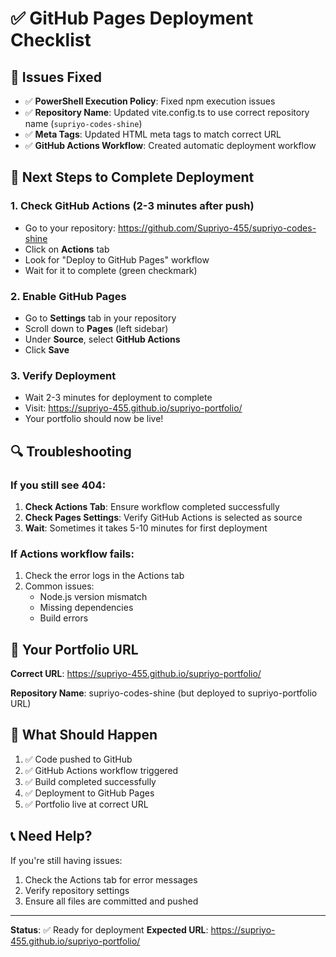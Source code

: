 # ✅ GitHub Pages Deployment Checklist

## 🔧 **Issues Fixed**

- ✅ **PowerShell Execution Policy**: Fixed npm execution issues
- ✅ **Repository Name**: Updated vite.config.ts to use correct repository name (`supriyo-codes-shine`)
- ✅ **Meta Tags**: Updated HTML meta tags to match correct URL
- ✅ **GitHub Actions Workflow**: Created automatic deployment workflow

## 🚀 **Next Steps to Complete Deployment**

### 1. **Check GitHub Actions** (2-3 minutes after push)

- Go to your repository: https://github.com/Supriyo-455/supriyo-codes-shine
- Click on **Actions** tab
- Look for "Deploy to GitHub Pages" workflow
- Wait for it to complete (green checkmark)

### 2. **Enable GitHub Pages**

- Go to **Settings** tab in your repository
- Scroll down to **Pages** (left sidebar)
- Under **Source**, select **GitHub Actions**
- Click **Save**

### 3. **Verify Deployment**

- Wait 2-3 minutes for deployment to complete
- Visit: https://supriyo-455.github.io/supriyo-portfolio/
- Your portfolio should now be live!

## 🔍 **Troubleshooting**

### If you still see 404:

1. **Check Actions Tab**: Ensure workflow completed successfully
2. **Check Pages Settings**: Verify GitHub Actions is selected as source
3. **Wait**: Sometimes it takes 5-10 minutes for first deployment

### If Actions workflow fails:

1. Check the error logs in the Actions tab
2. Common issues:
   - Node.js version mismatch
   - Missing dependencies
   - Build errors

## 📱 **Your Portfolio URL**

**Correct URL**: https://supriyo-455.github.io/supriyo-portfolio/

**Repository Name**: supriyo-codes-shine (but deployed to supriyo-portfolio URL)

## 🎯 **What Should Happen**

1. ✅ Code pushed to GitHub
2. ✅ GitHub Actions workflow triggered
3. ✅ Build completed successfully
4. ✅ Deployment to GitHub Pages
5. ✅ Portfolio live at correct URL

## 📞 **Need Help?**

If you're still having issues:

1. Check the Actions tab for error messages
2. Verify repository settings
3. Ensure all files are committed and pushed

---

**Status**: ✅ Ready for deployment
**Expected URL**: https://supriyo-455.github.io/supriyo-portfolio/
